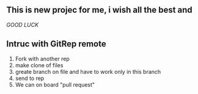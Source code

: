 ## This is new projec for me, i wish all the best and

 *GOOD LUCK*

## Intruc with GitRep remote

1. Fork with another rep
2. make clone of files
3. greate branch on file and have to work only in this branch
4. send to rep
5. We can on board "pull request"


